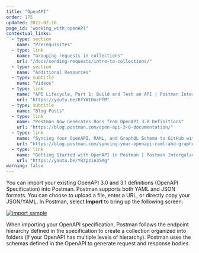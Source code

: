 ```yaml
---
title: "OpenAPI"
order: 175
updated: 2022-02-16
page_id: "working_with_openAPI"
contextual_links:
  - type: section
    name: "Prerequisites"
  - type: link
    name: "Grouping requests in collections"
    url: "/docs/sending-requests/intro-to-collections/"
  - type: section
    name: "Additional Resources"
  - type: subtitle
    name: "Videos"
  - type: link
    name: "API Lifecycle, Part 1: Build and Test an API | Postman Intergalactic"
    url: "https://youtu.be/RfYWIOocPfM"
  - type: subtitle
    name: "Blog Posts"
  - type: link
    name: "Postman Now Generates Docs from OpenAPI 3.0 Definitions"
    url: "https://blog.postman.com/open-api-3-0-documentation/"
  - type: link
    name: "Syncing Your OpenAPI, RAML, and GraphQL Schema to GitHub with Postman"
    url: "https://blog.postman.com/syncing-your-openapi-raml-and-graphql-schema-to-github-with-postman/"
  - type: link
    name: "Getting Started with OpenAPI in Postman | Postman Intergalactic"
    url: "https://youtu.be/YRzpziA35Mg"
warning: false
---
```


You can import your existing OpenAPI 3.0 and 3.1 definitions (OpenAPI Specification) into Postman. Postman supports both YAML and JSON formats. You can choose to upload a file, enter a URL, or directly copy your JSON/YAML. In Postman, select **Import** to bring up the following screen:

[![import sample](https://assets.postman.com/postman-docs/v10/import-export-import-ui-v10-1.jpg)](https://assets.postman.com/postman-docs/v10/import-export-import-ui-v10-1.jpg)

When importing your OpenAPI specification, Postman follows the endpoint hierarchy defined in the specification to create a collection organized into folders (if your OpenAPI has multiple levels of hierarchy). Postman uses the schemas defined in the OpenAPI to generate request and response bodies.

